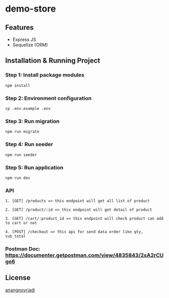 # demo-store

## Features
- Express JS
- Sequelize (ORM)

## Installation & Running Project

### Step 1: Install package modules
        
    npm install

### Step 2: Environment configuration
        
    cp .env.example .env

### Step 3: Run migration
        
    npm run migrate

### Step 4: Run seeder
        
    npm run seeder

### Step 5: Run application
    
    npm run dev

### API
    
    1. [GET] /products => this endpoint will get all list of product
   
    2. [GET] /product/:id => this endpoint will get detail of product
   
    3. [GET] /cart/:product_id => this endpoint will check product can add to cart or not
   
    4. [POST] /checkout => this api for send data order like qty, sub_total 

### Postman Doc: https://documenter.getpostman.com/view/4835843/2sA2rCUgo6

## License

[anangnovriadi](https://github.com/anangnovriadi)